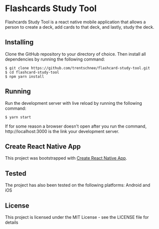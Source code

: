 # Flashcards Study Tool

Flashcards Study Tool is a react native mobile application that allows a person to create a deck, add cards to that deck, and lastly, study the deck.

## Installing

Clone the GitHub repository to your directory of choice. Then install all dependencies by running the following command:

```
$ git clone https://github.com/trentschnee/flashcard-study-tool.git
$ cd flashcard-study-tool
$ npm yarn install
```

## Running

Run the development server with live reload by running the following command:

```
$ yarn start
```
If for some reason a browser doesn't open after you run the command, http://localhost:3000 is the link your development server.

## Create React Native App

This project was bootstrapped with [Create React Native App](https://github.com/react-community/create-react-native-app).
## Tested

The project has also been tested on the following platforms: Android and iOS
## License

This project is licensed under the MIT License - see the LICENSE file for details
